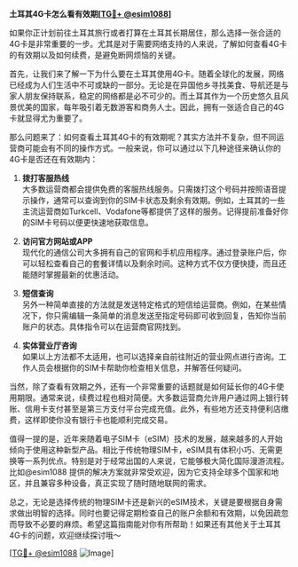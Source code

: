 **土耳其4G卡怎么看有效期[[TG💪+ @esim1088](https://t.me/s/esim1088)]**

如果你正计划前往土耳其旅行或者打算在土耳其长期居住，那么选择一张合适的4G卡是非常重要的一步。尤其是对于需要网络支持的人来说，了解如何查看4G卡的有效期以及如何续费，是避免断网烦恼的关键。

首先，让我们来了解一下为什么要在土耳其使用4G卡。随着全球化的发展，网络已经成为人们生活中不可或缺的一部分。无论是在异国他乡寻找美食、导航还是与家人朋友保持联系，稳定的网络都是必不可少的。而土耳其作为一个历史悠久且风景优美的国家，每年吸引着无数游客和商务人士。因此，拥有一张适合自己的4G卡就显得尤为重要了。

那么问题来了：如何查看土耳其4G卡的有效期呢？其实方法并不复杂，但不同运营商可能会有不同的操作方式。一般来说，你可以通过以下几种途径来确认你的4G卡是否还在有效期内：

1. **拨打客服热线**  
   大多数运营商都会提供免费的客服热线服务。只需拨打这个号码并按照语音提示操作，通常可以查询到你的SIM卡状态及剩余有效期。例如，土耳其的一些主流运营商如Turkcell、Vodafone等都提供了这样的服务。记得提前准备好你的SIM卡号码以便更快速地获取信息。

2. **访问官方网站或APP**  
   现代化的通信公司大多拥有自己的官网和手机应用程序。通过登录账户后，你可以轻松查看自己的套餐详情以及剩余时间。这种方式不仅方便快捷，而且还能随时掌握最新的优惠活动。

3. **短信查询**  
   另外一种简单直接的方法就是发送特定格式的短信给运营商。例如，在某些情况下，你只需编辑一条简单的消息发送至指定号码即可收到回复，告知你当前账户的状态。具体指令可以在运营商官网找到。

4. **实体营业厅咨询**  
   如果以上方法都不太适用，也可以选择亲自前往附近的营业网点进行咨询。工作人员会根据你的SIM卡帮助你检查相关信息，并解答任何疑问。

当然，除了查看有效期之外，还有一个非常重要的话题就是如何延长你的4G卡使用期限。通常来说，续费过程也相对简便。大多数运营商允许用户通过网上银行转账、信用卡支付甚至是第三方支付平台完成充值。此外，有些地方还支持便利店缴费，这样即使你没有银行卡也能顺利完成交易。

值得一提的是，近年来随着电子SIM卡（eSIM）技术的发展，越来越多的人开始倾向于使用这种新型产品。相比于传统物理SIM卡，eSIM具有体积小巧、无需更换等一系列优点。特别是对于经常出国的人来说，它能够极大简化国际漫游流程。比如@esim1088 提供的解决方案就非常受欢迎，因为它支持全球多个国家和地区，并且兼容多种设备，真正实现了随时随地联网的需求。

总之，无论是选择传统的物理SIM卡还是新兴的eSIM技术，关键是要根据自身需求做出明智的选择。同时也要记得定期检查自己的账户余额和有效期，以免因疏忽而导致不必要的麻烦。希望这篇指南能对你有所帮助！如果还有其他关于土耳其4G卡的问题，欢迎继续探讨哦～

[[TG💪+ @esim1088](https://t.me/s/esim1088) ![Image](https://i.postimg.cc/4NQfJmqS/Snipaste-2025-05-13-00-14-12.png)]